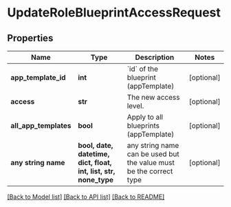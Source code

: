 # UpdateRoleBlueprintAccessRequest


## Properties
Name | Type | Description | Notes
------------ | ------------- | ------------- | -------------
**app_template_id** | **int** | &#x60;id&#x60; of the blueprint (appTemplate) | [optional] 
**access** | **str** | The new access level. | [optional] 
**all_app_templates** | **bool** | Apply to all blueprints (appTemplate) | [optional] 
**any string name** | **bool, date, datetime, dict, float, int, list, str, none_type** | any string name can be used but the value must be the correct type | [optional]

[[Back to Model list]](../README.md#documentation-for-models) [[Back to API list]](../README.md#documentation-for-api-endpoints) [[Back to README]](../README.md)


